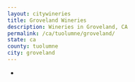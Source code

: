 ```yaml
---
layout: citywineries
title: Groveland Wineries
description: Wineries in Groveland, CA
permalink: /ca/tuolumne/groveland/
state: ca
county: tuolumne
city: groveland
---
```

-

